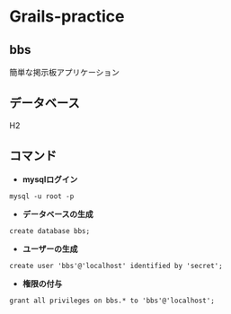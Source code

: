 # Grails-practice

## bbs

簡単な掲示板アプリケーション

## データベース
H2

## コマンド

* **mysqlログイン**
```
mysql -u root -p
```
* **データベースの生成**
```
create database bbs;
```
* **ユーザーの生成**
```
create user 'bbs'@'localhost' identified by 'secret';
```
* **権限の付与**
```
grant all privileges on bbs.* to 'bbs'@'localhost';
```
